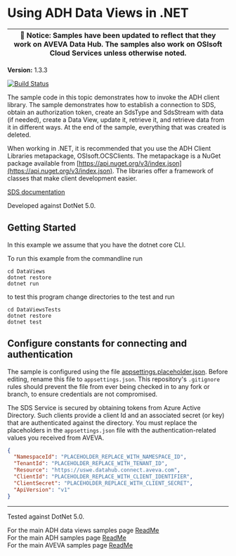 # Using ADH Data Views in .NET

| :loudspeaker: **Notice**: Samples have been updated to reflect that they work on AVEVA Data Hub.  The samples also work on OSIsoft Cloud Services unless otherwise noted. |
| -----------------------------------------------------------------------------------------------|  

**Version:** 1.3.3

[![Build Status](https://dev.azure.com/osieng/engineering/_apis/build/status/product-readiness/ADH/aveva.sample-adh-data_views-dotnet?branchName=main)](https://dev.azure.com/osieng/engineering/_build/latest?definitionId=3541&branchName=main)

The sample code in this topic demonstrates how to invoke the ADH client library. The sample demonstrates how to establish a connection to SDS, obtain an authorization token, create an SdsType and SdsStream with data (if needed), create a Data View, update it, retrieve it, and retrieve data from it in different ways. At the end of the sample, everything that was created is deleted.

When working in .NET, it is recommended that you use the ADH Client Libraries metapackage, OSIsoft.OCSClients. The metapackage is a NuGet package available from [https://api.nuget.org/v3/index.json](https://api.nuget.org/v3/index.json). The libraries offer a framework of classes that make client development easier.

[SDS documentation](https://ocs-docs.osisoft.com/Content_Portal/Documentation/SequentialDataStore/Data_Store_and_SDS.html)

Developed against DotNet 5.0.

## Getting Started

In this example we assume that you have the dotnet core CLI.

To run this example from the commandline run

```shell
cd DataViews
dotnet restore
dotnet run
```

to test this program change directories to the test and run

```shell
cd DataViewsTests
dotnet restore
dotnet test
```

## Configure constants for connecting and authentication

The sample is configured using the file [appsettings.placeholder.json](DataViews/appsettings.placeholder.json). Before editing, rename this file to `appsettings.json`. This repository's `.gitignore` rules should prevent the file from ever being checked in to any fork or branch, to ensure credentials are not compromised.

The SDS Service is secured by obtaining tokens from Azure Active Directory. Such clients provide a client Id and an associated secret (or key) that are authenticated against the directory. You must replace the placeholders in the `appsettings.json` file with the authentication-related values you received from AVEVA.

```json
{
  "NamespaceId": "PLACEHOLDER_REPLACE_WITH_NAMESPACE_ID",
  "TenantId": "PLACEHOLDER_REPLACE_WITH_TENANT_ID",
  "Resource": "https://uswe.datahub.connect.aveva.com",
  "ClientId": "PLACEHOLDER_REPLACE_WITH_CLIENT_IDENTIFIER",
  "ClientSecret": "PLACEHOLDER_REPLACE_WITH_CLIENT_SECRET",
  "ApiVersion": "v1"
}
```

---

Tested against DotNet 5.0.

For the main ADH data views samples page [ReadMe](https://github.com/osisoft/OSI-Samples-OCS/blob/main/docs/DATA_VIEWS.md)  
For the main ADH samples page [ReadMe](https://github.com/osisoft/OSI-Samples-OCS)  
For the main AVEVA samples page [ReadMe](https://github.com/osisoft/OSI-Samples)
